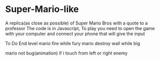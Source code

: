 # Super-Mario-like
A replica(as close as possible) of Super Mario Bros with a quote to a professor
The code is in Javascript, To play you need to open the game with your computer and connect your phone that will give the input

To Do
End level
mario fire while fury
mario destroy wall while big

mario not bug(animation) if i touch from left or right enemy
